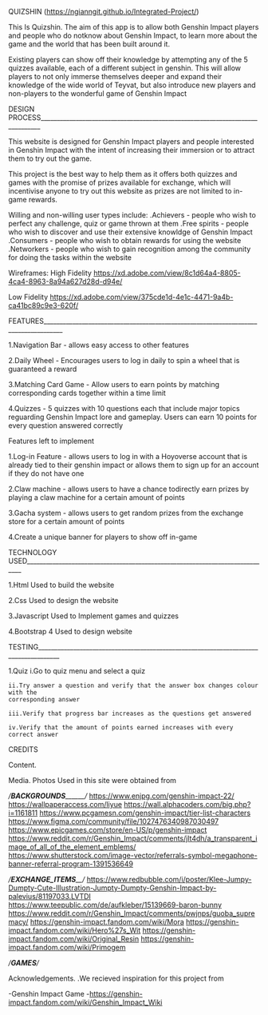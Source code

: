 QUIZSHIN (https://ngianngit.github.io/Integrated-Project/)


This Is Quizshin. The aim of this app is to allow both Genshin Impact players and people who 
do notknow about Genshin Impact, to learn more about the game and the world that has been 
built around it.

Existing players can show off their knowledge by attempting any of the 5 quizzes available, 
each of a different subject in genshin. This will allow players to not only immerse 
themselves deeper and expand their knowledge of the wide world of Teyvat, but also introduce 
new players and non-players to the wonderful game of Genshin Impact


DESIGN PROCESS______________________________________________________________________________

This website is designed for Genshin Impact players and people interested in Genshin Impact
with the intent of increasing their immersion or to attract them to try out the game.

This project is the best way to help them as it offers both quizzes and games with the 
promise of prizes available for exchange, which will incentivise anyone to try out this
website as prizes are not limited to in-game rewards.

Willing and non-willing user types include:
.Achievers - people who wish to perfect any challenge, quiz or game thrown at them
.Free spirits - people who wish to discover and use their extensive knowldge of Genshin 
Impact
.Consumers - people who wish to obtain rewards for using the website
.Networkers - people who wish to gain recognition among the community for doing the tasks 
within the website

Wireframes:
High Fidelity
https://xd.adobe.com/view/8c1d64a4-8805-4ca4-8963-8a94a627d28d-d94e/

Low Fidelity
https://xd.adobe.com/view/375cde1d-4e1c-4471-9a4b-ca41bc89c9e3-620f/

FEATURES____________________________________________________________________________________


1.Navigation Bar - allows easy access to other features

2.Daily Wheel - Encourages users to log in daily to spin a wheel that is guaranteed a reward

3.Matching Card Game - Allow users to earn points by matching corresponding cards together
within a time limit

4.Quizzes - 5 quizzes with 10 questions each that include major topics reguarding Genshin 
Impact lore and gameplay. Users can earn 10 points for every question answered correctly

Features left to implement

1.Log-in Feature - allows users to log in with a Hoyoverse account that is already tied to
their genshin impact or allows them to sign up for an account if they do not have one

2.Claw machine - allows users to have a chance todirectly earn prizes by playing a claw 
machine for a certain amount of points

3.Gacha system - allows users to get random prizes from the exchange store for a certain 
amount of points

4.Create a unique banner for players to show off in-game

TECHNOLOGY USED_____________________________________________________________________________

1.Html
Used to build the website

2.Css
Used to design the website

3.Javascript
Used to Implement games and quizzes

4.Bootstrap 4
Used to design website


TESTING_____________________________________________________________________________________

1.Quiz 
	i.Go to quiz menu and select a quiz

	ii.Try answer a question and verify that the answer box changes colour with the
	corresponding answer

	iii.Verify that progress bar increases as the questions get answered

	iv.Verify that the amount of points earned increases with every correct answer


CREDITS

Content.


Media.
Photos Used in this site were obtained from
		

*/__________________BACKGROUNDS________________________/*
https://www.enjpg.com/genshin-impact-22/
https://wallpaperaccess.com/liyue
https://wall.alphacoders.com/big.php?i=1161811
https://www.pcgamesn.com/genshin-impact/tier-list-characters
https://www.figma.com/community/file/1027476340987030497
https://www.epicgames.com/store/en-US/p/genshin-impact
https://www.reddit.com/r/Genshin_Impact/comments/jlt4dh/a_transparent_image_of_all_of_the_element_emblems/
https://www.shutterstock.com/image-vector/referrals-symbol-megaphone-banner-referral-program-1391536649

*/___________________EXCHANGE_ITEMS_____________________/*
https://www.redbubble.com/i/poster/Klee-Jumpy-Dumpty-Cute-Illustration-Jumpty-Dumpty-Genshin-Impact-by-palevius/81197033.LVTDI
https://www.teepublic.com/de/aufkleber/15139669-baron-bunny
https://www.reddit.com/r/Genshin_Impact/comments/pwjnps/guoba_supremacy/
https://genshin-impact.fandom.com/wiki/Mora
https://genshin-impact.fandom.com/wiki/Hero%27s_Wit
https://genshin-impact.fandom.com/wiki/Original_Resin
https://genshin-impact.fandom.com/wiki/Primogem

*/_________________________GAMES_________________________/*

Acknowledgements.
.We recieved inspiration for this project from

-Genshin Impact Game
-https://genshin-impact.fandom.com/wiki/Genshin_Impact_Wiki
